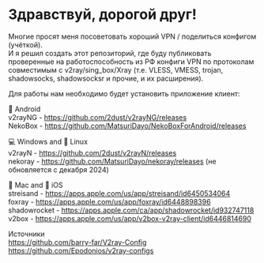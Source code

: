 # Здравствуй, дорогой друг!  
Многие просят меня посоветовать хороший VPN / поделиться конфигом (учёткой).  
И я решил создать этот репозиторий, где буду публиковать проверенные на работоспособность из РФ конфиги VPN по протоколам  
совместимым с v2ray/sing_box/Xray (т.е. VLESS, VMESS, trojan, shadowsocks, shadowsocksr и прочие, и их расширения).  
  
Для работы нам необходимо будет установить приложение клиент:  
  
🤖 Android  
v2rayNG - https://github.com/2dust/v2rayNG/releases  
NekoBox - https://github.com/MatsuriDayo/NekoBoxForAndroid/releases  

💻 Windows and 🐧 Linux  
v2rayN - https://github.com/2dust/v2rayN/releases  
nekoray - https://github.com/MatsuriDayo/nekoray/releases (не обновляется с декабря 2024)  

🍎 Mac and 📱 iOS  
streisand - https://apps.apple.com/us/app/streisand/id6450534064  
foxray - https://apps.apple.com/us/app/foxray/id6448898396  
shadowrocket - https://apps.apple.com/ca/app/shadowrocket/id932747118  
v2box - https://apps.apple.com/us/app/v2box-v2ray-client/id6446814690  

Источники  
https://github.com/barry-far/V2ray-Config  
https://github.com/Epodonios/v2ray-configs  
